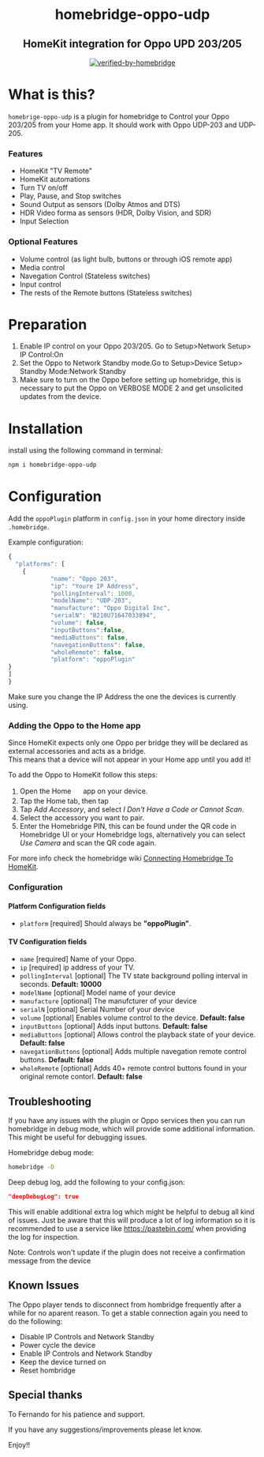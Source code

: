 
<span align="center">

# homebridge-oppo-udp
## HomeKit integration for Oppo UPD 203/205

[![verified-by-homebridge](https://badgen.net/badge/homebridge/verified/purple)](https://github.com/homebridge/homebridge/wiki/Verified-Plugins)

</span>

# What is this?

`homebrige-oppo-udp` is a plugin for homebridge to Control your Oppo 203/205 from your Home app. It should work with Oppo UDP-203 and UDP-205.


### Features
* HomeKit "TV Remote"
* HomeKit automations
* Turn TV on/off
* Play, Pause, and Stop switches
* Sound Output as sensors (Dolby Atmos and DTS)
* HDR Video forma as sensors (HDR, Dolby Vision, and SDR)
* Input Selection
### Optional Features
* Volume control (as light bulb, buttons or through iOS remote app) 
* Media control
* Navegation Control (Stateless switches)
* Input control
* The rests of the Remote buttons (Stateless switches)

# Preparation
1. Enable IP control on your Oppo 203/205. Go to Setup>Network Setup> IP Control:On
2. Set the Oppo to Network Standby mode.Go to Setup>Device Setup> Standby Mode:Network Standby
3. Make sure to turn on the Oppo before setting up homebridge, this is necessary to put the Oppo on VERBOSE MODE 2 and get unsolicited updates from the device.

# Installation
install using the following command in terminal:
```sh
npm i homebridge-oppo-udp
```

# Configuration

Add the `oppoPlugin` platform in `config.json` in your home directory inside `.homebridge`.

Example configuration:

```js
{
  "platforms": [
    {
            "name": "Oppo 203",
            "ip": "Youre IP Address", 
            "pollingInterval": 1000,
            "modelName": "UDP-203",
            "manufacture": "Oppo Digital Inc",
            "serialN": "B210U71647033894",
            "volume": false,
            "inputButtons":false,
            "mediaButtons": false,
            "navegationButtons": false,
            "wholeRemote": false,
            "platform": "oppoPlugin"
}
]
}
```

Make sure you change the IP Address the one the devices is currently using.


### Adding the Oppo to the Home app
Since HomeKit expects only one Oppo per bridge they will be declared as external accessories and acts as a bridge.  
This means that a device will not appear in your Home app until you add it!

To add the Oppo to HomeKit follow this steps:

1. Open the Home <img src="https://user-images.githubusercontent.com/3979615/78010622-4ea1d380-738e-11ea-8a17-e6a465eeec35.png" height="16.42px"> app on your device.
2. Tap the Home tab, then tap <img src="https://user-images.githubusercontent.com/3979615/78010869-9aed1380-738e-11ea-9644-9f46b3633026.png" height="16.42px">.
3. Tap *Add Accessory*, and select *I Don't Have a Code or Cannot Scan*.
4. Select the accessory you want to pair.
5. Enter the Homebridge PIN, this can be found under the QR code in Homebridge UI or your Homebridge logs, alternatively you can select *Use Camera* and scan the QR code again.

For more info check the homebridge wiki [Connecting Homebridge To HomeKit](https://github.com/homebridge/homebridge/wiki/Connecting-Homebridge-To-HomeKit).

### Configuration
#### Platform Configuration fields
- `platform` [required]
Should always be **"oppoPlugin"**.
#### TV Configuration fields
- `name` [required]
Name of your Oppo.
- `ip` [required]
ip address of your TV.
- `pollingInterval` [optional]
The TV state background polling interval in seconds. **Default: 10000**
- `modelName` [optional]
Model name of your device
- `manufacture` [optional]
The manufcturer of your device
- `serialN` [optional]
Serial Number of your device
- `volume` [optional]
Enables volume control to the device. **Default: false**
- `inputButtons` [optional]
Adds input buttons. **Default: false**
- `mediaButtons` [optional]
Allows control the playback state of your device. **Default: false**
- `navegationButtons` [optional]
Adds multiple navegation remote control buttons. **Default: false**
- `wholeRemote` [optional]
Adds 40+ remote control buttons found in your original remote contorl. **Default: false**

## Troubleshooting
If you have any issues with the plugin or Oppo services then you can run homebridge in debug mode, which will provide some additional information. This might be useful for debugging issues.

Homebridge debug mode:
```sh
homebridge -D
```

Deep debug log, add the following to your config.json:
```json
"deepDebugLog": true
```
This will enable additional extra log which might be helpful to debug all kind of issues. Just be aware that this will produce a lot of log information so it is recommended to use a service like https://pastebin.com/ when providing the log for inspection.

Note: Controls won't update if the plugin does not receive a confirmation message from the device

## Known Issues
 The Oppo player tends to disconnect from hombridge frequently after a while for no aparent reason. To get a stable connection again you need to do the following:
 - Disable IP Controls and Network Standby
 - Power cycle the device
 - Enable IP Controls and Network Standby
 - Keep the device turned on
 - Reset hombridge 

## Special thanks
To Fernando for his patience and support.

If you have any suggestions/improvements please let know.

Enjoy!!

